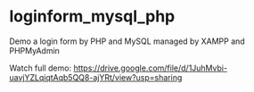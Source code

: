 # loginform_mysql_php
Demo a login form by PHP and MySQL managed by XAMPP and PHPMyAdmin

Watch full demo: https://drive.google.com/file/d/1JuhMvbi-uavjYZLqiqtAqb5QQ8-ajYRt/view?usp=sharing
